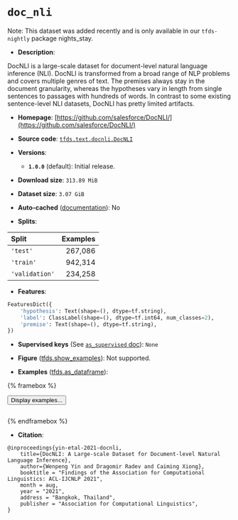 <div itemscope itemtype="http://schema.org/Dataset">
  <div itemscope itemprop="includedInDataCatalog" itemtype="http://schema.org/DataCatalog">
    <meta itemprop="name" content="TensorFlow Datasets" />
  </div>
  <meta itemprop="name" content="doc_nli" />
  <meta itemprop="description" content="DocNLI is a large-scale dataset for document-level natural language inference&#10;(NLI). DocNLI is transformed from a broad range of NLP problems and covers&#10;multiple genres of text. The premises always stay in the document granularity,&#10;whereas the hypotheses vary in length from single sentences to passages with&#10;hundreds of words. In contrast to some existing sentence-level NLI datasets,&#10;DocNLI has pretty limited artifacts.&#10;&#10;To use this dataset:&#10;&#10;```python&#10;import tensorflow_datasets as tfds&#10;&#10;ds = tfds.load(&#x27;doc_nli&#x27;, split=&#x27;train&#x27;)&#10;for ex in ds.take(4):&#10;  print(ex)&#10;```&#10;&#10;See [the guide](https://www.tensorflow.org/datasets/overview) for more&#10;informations on [tensorflow_datasets](https://www.tensorflow.org/datasets).&#10;&#10;" />
  <meta itemprop="url" content="https://www.tensorflow.org/datasets/catalog/doc_nli" />
  <meta itemprop="sameAs" content="https://github.com/salesforce/DocNLI/" />
  <meta itemprop="citation" content="@inproceedings{yin-etal-2021-docnli,&#10;    title={DocNLI: A Large-scale Dataset for Document-level Natural Language Inference},&#10;    author={Wenpeng Yin and Dragomir Radev and Caiming Xiong},&#10;    booktitle = &quot;Findings of the Association for Computational Linguistics: ACL-IJCNLP 2021&quot;,&#10;    month = aug,&#10;    year = &quot;2021&quot;,&#10;    address = &quot;Bangkok, Thailand&quot;,&#10;    publisher = &quot;Association for Computational Linguistics&quot;,&#10;}" />
</div>

# `doc_nli`


Note: This dataset was added recently and is only available in our
`tfds-nightly` package
<span class="material-icons" title="Available only in the tfds-nightly package">nights_stay</span>.

*   **Description**:

DocNLI is a large-scale dataset for document-level natural language inference
(NLI). DocNLI is transformed from a broad range of NLP problems and covers
multiple genres of text. The premises always stay in the document granularity,
whereas the hypotheses vary in length from single sentences to passages with
hundreds of words. In contrast to some existing sentence-level NLI datasets,
DocNLI has pretty limited artifacts.

*   **Homepage**:
    [https://github.com/salesforce/DocNLI/](https://github.com/salesforce/DocNLI/)

*   **Source code**:
    [`tfds.text.docnli.DocNLI`](https://github.com/tensorflow/datasets/tree/master/tensorflow_datasets/text/docnli/docnli.py)

*   **Versions**:

    *   **`1.0.0`** (default): Initial release.

*   **Download size**: `313.89 MiB`

*   **Dataset size**: `3.07 GiB`

*   **Auto-cached**
    ([documentation](https://www.tensorflow.org/datasets/performances#auto-caching)):
    No

*   **Splits**:

Split          | Examples
:------------- | -------:
`'test'`       | 267,086
`'train'`      | 942,314
`'validation'` | 234,258

*   **Features**:

```python
FeaturesDict({
    'hypothesis': Text(shape=(), dtype=tf.string),
    'label': ClassLabel(shape=(), dtype=tf.int64, num_classes=2),
    'premise': Text(shape=(), dtype=tf.string),
})
```

*   **Supervised keys** (See
    [`as_supervised` doc](https://www.tensorflow.org/datasets/api_docs/python/tfds/load#args)):
    `None`

*   **Figure**
    ([tfds.show_examples](https://www.tensorflow.org/datasets/api_docs/python/tfds/visualization/show_examples)):
    Not supported.

*   **Examples**
    ([tfds.as_dataframe](https://www.tensorflow.org/datasets/api_docs/python/tfds/as_dataframe)):

<!-- mdformat off(HTML should not be auto-formatted) -->

{% framebox %}

<button id="displaydataframe">Display examples...</button>
<div id="dataframecontent" style="overflow-x:scroll"></div>
<script src="https://www.gstatic.com/external_hosted/jquery2.min.js"></script>
<script>
var url = "https://storage.googleapis.com/tfds-data/visualization/dataframe/doc_nli-1.0.0.html";
$(document).ready(() => {
  $("#displaydataframe").click((event) => {
    // Disable the button after clicking (dataframe loaded only once).
    $("#displaydataframe").prop("disabled", true);

    // Pre-fetch and display the content
    $.get(url, (data) => {
      $("#dataframecontent").html(data);
    }).fail(() => {
      $("#dataframecontent").html(
        'Error loading examples. If the error persist, please open '
        + 'a new issue.'
      );
    });
  });
});
</script>

{% endframebox %}

<!-- mdformat on -->

*   **Citation**:

```
@inproceedings{yin-etal-2021-docnli,
    title={DocNLI: A Large-scale Dataset for Document-level Natural Language Inference},
    author={Wenpeng Yin and Dragomir Radev and Caiming Xiong},
    booktitle = "Findings of the Association for Computational Linguistics: ACL-IJCNLP 2021",
    month = aug,
    year = "2021",
    address = "Bangkok, Thailand",
    publisher = "Association for Computational Linguistics",
}
```
